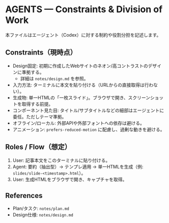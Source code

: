 # AGENTS — Constraints & Division of Work

本ファイルはエージェント（Codex）に対する制約や役割分担を記述します。

## Constraints（現時点）
- Design固定: 初期に作成したWebサイトのネオン/高コントラストのデザインに準拠する。
  - 詳細は `notes/design.md` を参照。
- 入力方法: ターミナルに本文を貼り付ける（URLからの直接取得は行わない）。
- 生成物: 単一HTMLの「一枚スライド」。ブラウザで開き、スクリーンショットを取得する前提。
- コンポーネント見た目: タイトル/サブタイトルなどの細部はエージェントに委任。ただしテーマ準拠。
- オフライン/ローカル: 外部APIや外部フォントへの依存は避ける。
- アニメーション: `prefers-reduced-motion` に配慮し、過剰な動きを避ける。

## Roles / Flow（想定）
1. User: 記事本文をこのターミナルに貼り付ける。
2. Agent: 要約（抽出型）→ テンプレ適用 → 単一HTMLを生成（例: `slides/slide-<timestamp>.html`）。
3. User: 生成HTMLをブラウザで開き、キャプチャを取得。

## References
- Plan/タスク: `notes/plan.md`
- Design仕様: `notes/design.md`

